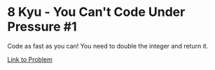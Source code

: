 # 8 Kyu - You Can't Code Under Pressure #1

Code as fast as you can! You need to double the integer and return it.

[Link to Problem](https://www.codewars.com/kata/53ee5429ba190077850011d4/train/javascript)